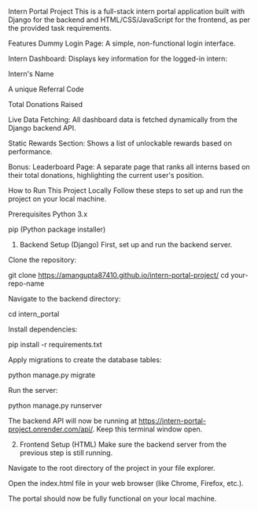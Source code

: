 Intern Portal Project
This is a full-stack intern portal application built with Django for the backend and HTML/CSS/JavaScript for the frontend, as per the provided task requirements.

Features
Dummy Login Page: A simple, non-functional login interface.

Intern Dashboard: Displays key information for the logged-in intern:

Intern's Name

A unique Referral Code

Total Donations Raised

Live Data Fetching: All dashboard data is fetched dynamically from the Django backend API.

Static Rewards Section: Shows a list of unlockable rewards based on performance.

Bonus: Leaderboard Page: A separate page that ranks all interns based on their total donations, highlighting the current user's position.

How to Run This Project Locally
Follow these steps to set up and run the project on your local machine.

Prerequisites
Python 3.x

pip (Python package installer)

1. Backend Setup (Django)
First, set up and run the backend server.

Clone the repository:

git clone https://amangupta87410.github.io/intern-portal-project/
cd your-repo-name

Navigate to the backend directory:

cd intern_portal

Install dependencies:

pip install -r requirements.txt

Apply migrations to create the database tables:

python manage.py migrate

Run the server:

python manage.py runserver

The backend API will now be running at https://intern-portal-project.onrender.com/api/. Keep this terminal window open.

2. Frontend Setup (HTML)
Make sure the backend server from the previous step is still running.

Navigate to the root directory of the project in your file explorer.

Open the index.html file in your web browser (like Chrome, Firefox, etc.).

The portal should now be fully functional on your local machine.

